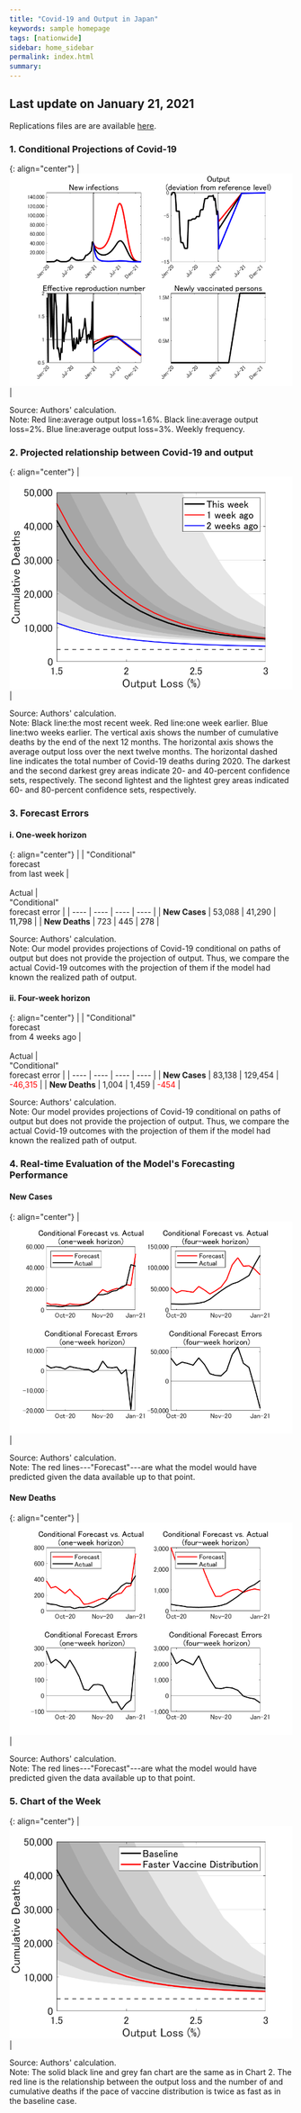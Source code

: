 ```yaml
---
title: "Covid-19 and Output in Japan"
keywords: sample homepage
tags: [nationwide]
sidebar: home_sidebar
permalink: index.html
summary:
---
```


## Last update on January 21, 2021

Replications files are are available [here](https://github.com/Covid19OutputJapan/Covid19OutputJapan.github.io/tree/main/_archives/).

### 1. Conditional Projections of Covid-19

{: align="center"}
|![Projection](./images/20210120/VariablesProjection.png)|

Source: Authors' calculation.<br>
Note: Red line:average output loss=1.6%. Black line:average output loss=2%. Blue line:average output loss=3%. Weekly frequency.

### 2. Projected relationship between Covid-19 and output

{: align="center"}
|![TradeoffUB](./images/20210120/BaselineTradeoffUBp.png)|

Source: Authors' calculation.<br>
Note: Black line:the most recent week. Red line:one week earlier. Blue line:two weeks earlier. The vertical axis shows the number of cumulative deaths by the end of the next 12 months. The horizontal axis shows the average output loss over the next twelve months. The horizontal dashed line indicates the total number of Covid-19 deaths during 2020. The darkest and the second darkest grey areas indicate 20- and 40-percent confidence sets, respectively. The second lightest and the lightest grey areas indicated 60- and 80-percent confidence sets, respectively. 

### 3. Forecast Errors

#### i. One-week horizon

{: align="center"}
|    | "Conditional"<br>forecast<br>from last week | <br><br>Actual | <br>"Conditional"<br>forecast error |
| ---- | ---- | ---- | ---- |
| **New Cases** | 53,088   |  41,290  | <span style="color: black; ">11,798</span> |
| **New Deaths** |   723  | 445  | <span style="color: black; ">278</span> |

Source: Authors' calculation.<br>
Note: Our model provides projections of Covid-19 conditional on paths of output but does not provide the projection of output. Thus, we compare the actual Covid-19 outcomes with the projection of them if the model had known the realized path of output.  

#### ii. Four-week horizon

{: align="center"}
|    | "Conditional"<br>forecast<br>from 4 weeks ago | <br><br>Actual | <br>"Conditional"<br>forecast error |
| ---- | ---- | ---- | ---- |
| **New Cases** |  83,138  |  129,454  | <span style="color: red; ">-46,315</span> |
| **New Deaths** |   1,004  |    1,459 | <span style="color: red; ">-454</span> |

Source: Authors' calculation.<br>
Note: Our model provides projections of Covid-19 conditional on paths of output but does not provide the projection of output. Thus, we compare the actual Covid-19 outcomes with the projection of them if the model had known the realized path of output.  

### 4. Real-time Evaluation of the Model's Forecasting Performance

#### New Cases

{: align="center"}
|![ForecastErrorsN](./images/20210120/ForecastErrorsN.png)|

Source: Authors' calculation.<br>
Note: The red lines---"Forecast"---are what the model would have predicted given the data available up to that point.

#### New Deaths

{: align="center"}
|![ForecastErrorsD](./images/20210120/ForecastErrorsD.png)|

Source: Authors' calculation.<br>
Note: The red lines---"Forecast"---are what the model would have predicted given the data available up to that point.

### 5. Chart of the Week

{: align="center"}
|![TradeoffUB](./images/20210120/ChartOfTheWeek.png)|

Source: Authors' calculation.<br>
Note: The solid black line and grey fan chart are the same as in Chart 2. The red line is the relationship between the output loss and the number of and cumulative deaths if the pace of vaccine distribution is twice as fast as in the baseline case.

